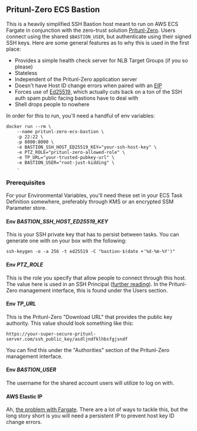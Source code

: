 ## Pritunl-Zero ECS Bastion

This is a heavily simplified SSH Bastion host meant to run on AWS ECS Fargate in conjunction with the zero-trust solution [Pritunl-Zero](https://github.com/pritunl). Users connect using the shared `$BASTION_USER`, but authenticate using their signed SSH keys. Here are some general features as to why this is used in the first place:

- Provides a simple health check server for NLB Target Groups (if you so please)
- Stateless
- Independent of the Pritunl-Zero application server
- Doesn't have Host ID change errors when paired with an [EIP](https://docs.aws.amazon.com/AWSEC2/latest/UserGuide/elastic-ip-addresses-eip.html)
- Forces use of [Ed25519](https://ed25519.cr.yp.to/), which actually cuts back on a ton of the SSH auth spam public facing bastions have to deal with
- Shell drops people to nowhere

In order for this to run, you'll need a handful of env variables:

```
docker run --rm \
	--name pritunl-zero-ecs-bastion \
	-p 22:22 \
    -p 8000:8000 \
	-e BASTION_SSH_HOST_ED25519_KEY="your-ssh-host-key" \
    -e PTZ_ROLE="pritunl-zero-allowed-role" \
	-e TP_URL="your-trusted-pubkey-url" \
    -e BASTION_USER="root-just-kidding" \
	.
```

### Prerequisites 

For your Environmental Variables, you'll need these set in your ECS Task Definition somewhere, preferably through KMS or an encrypted SSM Parameter store. 

####  Env *BASTION_SSH_HOST_ED25519_KEY*

This is your SSH private key that has to persist between tasks. You can generate one with on your box with the following:

```
ssh-keygen -o -a 256 -t ed25519 -C "bastion-$(date +'%d-%m-%Y')"
```

#### Env *PTZ_ROLE*

This is the role you specify that allow people to connect through this host. The value here is used in an SSH Principal ([further reading](https://engineering.fb.com/2016/09/12/security/scalable-and-secure-access-with-ssh/)). In the Pritunl-Zero management interface, this is found under the Users section.

#### Env *TP_URL*

This is the Pritunl-Zero "Download URL" that provides the public key authority. This value should look something like this:

`https://your-super-secure-pritunl-server.com/ssh_public_key/asdljndfklhbsfgjsndf`

You can find this under the "Authorities" section of the Pritunl-Zero management interface.

#### Env *BASTION_USER*

The username for the shared account users will utilize to log on with.

#### AWS Elastic IP

Ah, [the problem with Fargate](https://itnext.io/getting-a-persistant-address-to-a-ecs-fargate-container-3df5689f6e56). There are a lot of ways to tackle this, but the long story short is you will need a persistent IP to prevent host key ID change errors. 